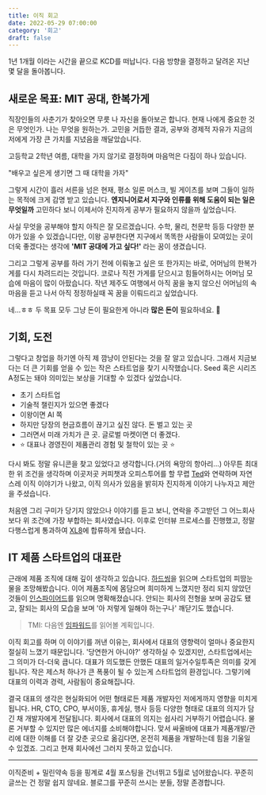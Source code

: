 ```yaml
---
title: 이직 회고
date: 2022-05-29 07:00:00
category: '회고'
draft: false
---
```


1년 1개월 이라는 시간을 끝으로 KCD를 떠납니다. 다음 방향을 결정하고 달려온 지난 몇 달을 돌아봅니다.

## 새로운 목표: MIT 공대, 한복가게

직장인들의 사춘기가 찾아오면 무릇 나 자신을 돌아보곤 합니다. 현재 나에게 중요한 것은 무엇인가. 나는 무엇을 원하는가.
고민을 거듭한 결과, 공부와 경제적 자유가 지금의 저에게 가장 큰 가치를 지녔음을 깨달았습니다.

고등학교 2학년 여름, 대학을 가지 않기로 결정하며 마음먹은 다짐이 하나 있습니다.

"배우고 싶은게 생기면 그 때 대학을 가자"

그렇게 시간이 흘러 서른을 넘은 현재, 평소 일론 머스크, 빌 게이츠를 보며 그들이 일하는 목적에 크게 감명 받고 있습니다.
**엔지니어로서 지구와 인류를 위해 도움이 되는 일은 무엇일까** 고민하다 보니 이제서야 진지하게 공부가 필요하지 않을까 싶었습니다.

사실 무엇을 공부해야 할지 아직은 잘 모르겠습니다. 수학, 물리, 천문학 등등 다양한 분야가 있을 수 있겠습니다만, 이왕 공부한다면 지구에서 똑똑한 사람들이 모여있는 곳이 더욱 좋겠다는 생각에 **'MIT 공대에 가고 싶다!'** 라는 꿈이 생겼습니다.

그리고 그렇게 공부를 하러 가기 전에 이뤄놓고 싶은 또 한가지는 바로, 어머님의 한복가게를 다시 차려드리는 것입니다. 코로나 직전 가게를 닫으시고 힘들어하시는 어머님 모습에 마음이 많이 아팠습니다. 작년 제주도 여행에서 아직 꿈을 놓지 않으신 어머님의 속마음을 듣고 나서 아직 정정하실때 꼭 꿈을 이뤄드리고 싶었습니다.

네...ㅎㅎ 두 목표 모두 그냥 돈이 필요한게 아니라 **많은 돈이** 필요하네요. :bank:

## 기회, 도전

그렇다고 창업을 하기엔 아직 제 깜냥이 안된다는 것을 잘 알고 있습니다. 그래서 지금보다는 더 큰 기회를 얻을 수 있는 작은 스타트업을 찾기 시작했습니다. Seed 혹은 시리즈 A정도는 돼야 의미있는 보상을 기대할 수 있겠다 싶었습니다.

- 초기 스타트업
- 기술적 챌린지가 있으면 좋겠다
- 이왕이면 AI 쪽
- 하지만 당장의 현금흐름이 끊기고 싶진 않다. 돈 벌고 있는 곳
- 그러면서 미래 가치가 큰 곳. 글로벌 마켓이면 더 좋겠다.
- :star: 대표나 경영진이 제품관리 경험 및 철학이 있는 곳 :star:

다시 봐도 정말 유니콘을 찾고 있었다고 생각합니다.(거의 욕망의 항아리...) 아무튼 최대한 위 조건을 생각하며 이곳저곳 커피챗과 오피스투어를 할 무렵 [Ted](https://steady-study.super.site/)와 연락하며 자연스레 이직 이야기가 나왔고, 이직 의사가 있음을 밝히자 진지하게 이야기 나누자고 제안을 주셨습니다.

처음엔 그리 구미가 당기지 않았으나 이야기를 듣고 보니, 연락을 주고받던 그 어느회사보다 위 조건에 가장 부합하는 회사였습니다. 이후로 인터뷰 프로세스를 진행했고, 정말 다행스럽게 통과하여 [XL8](https://www.xl8.ai/)에 합류하게 됐습니다.

## IT 제품 스타트업의 대표란

근래에 제품 조직에 대해 깊이 생각하고 있습니다. [하드씽](http://www.kyobobook.co.kr/product/detailViewKor.laf?mallGb=KOR&ejkGb=KOR&barcode=9788947547031)을 읽으며 스타트업의 피땀눈물을 조망해봤습니다. 이어 제품조직에 몸담으며 희미하게 느꼈지만 정리 되지 않았던 것들이 [인스파이어드](http://www.yes24.com/Product/Goods/67512293)를 읽으며 명확해졌습니다. 안되는 회사의 전형을 보며 공감도 됐고, 잘되는 회사의 모습을 보며 '아 저렇게 일해야 하는구나' 깨닫기도 했습니다.

> TMI: 다음엔 [임파워드](http://www.yes24.com/Product/Goods/104403814)를 읽어볼 계획입니다.

이직 회고를 하며 이 이야기를 꺼낸 이유는, 회사에서 대표의 영향력이 얼마나 중요한지 절실히 느꼈기 때문입니다. '당연한거 아니야?' 생각하실 수 있겠지만, 스타트업에서는 그 의미가 더-더욱 큽니다. 대표가 의도했든 안했든 대표의 일거수일투족은 의미를 갖게 됩니다. 작은 제스처 하나가 큰 폭풍이 될 수 있는게 스타트업의 환경입니다. 그렇기에 대표의 이력과 경력, 사람됨이 중요해집니다.

결국 대표의 생각은 현실화되어 어떤 형태로든 제품 개발자인 저에게까지 영향을 미치게됩니다. HR, CTO, CPO, 부서이동, 휴게실, 행사 등등 다양한 형태로 대표의 의지가 담긴 채 개발자에게 전달됩니다. 회사에서 대표의 의지는 쉽사리 거부하기 어렵습니다. 물론 거부할 수 있지만 많은 에너지를 소비해야합니다. 맞서 싸울바에 대표가 제품개발/관리에 대한 이해를 더 잘 갖춘 곳으로 옮김다면, 온전히 제품을 개발하는데 힘을 기울일 수 있겠죠. 그리고 현재 회사에선 그러지 못하고 있습니다.

---

이직준비 + 밀린약속 등을 핑계로 4월 포스팅을 건너뛰고 5월로 넘어왔습니다. 꾸준히 글쓰는 건 정말 쉽지 않네요. 블로그를 꾸준히 쓰시는 분들, 정말 존경합니다.
